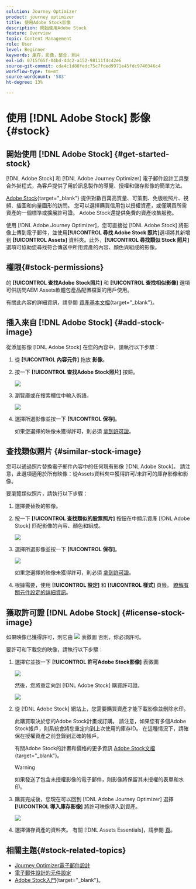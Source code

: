 ```yaml
---
solution: Journey Optimizer
product: journey optimizer
title: 使用Adobe Stock影像
description: 開始使用Adobe Stock
feature: Overview
topic: Content Management
role: User
level: Beginner
keywords: 庫存，影像，整合，照片
exl-id: 0715f65f-04bd-4dc2-a152-98111f4c42e6
source-git-commit: cda4c1d88fedc75c7fded9971e45fdc9740346c4
workflow-type: tm+mt
source-wordcount: '583'
ht-degree: 13%

---
```


# 使用 [!DNL Adobe Stock] 影像 {#stock}

## 開始使用 [!DNL Adobe Stock] {#get-started-stock}

[!DNL Adobe Stock] 和 [!DNL Adobe Journey Optimizer] 電子郵件設計工具整合外掛程式，為客戶提供了用於訊息製作的導覽、授權和儲存影像的簡單方法。

[Adobe Stock](https://helpx.adobe.com/stock/get-started.html){target="_blank"} 提供對數百萬高質量、可策劃、免版稅照片、視頻、插圖和向量圖形的訪問。 您可以選擇購買信用包以授權資產，或僅購買所需資產的一個標準或擴展許可證。 Adobe Stock還提供免費的資產收集服務。

使用 [!DNL Adobe Journey Optimizer]，您可直接從 [!DNL Adobe Stock] 將影像上傳到電子郵件，並使用&#x200B;**[!UICONTROL 尋找 Adobe Stock 照片]**&#x200B;選項將其新增到 **[!UICONTROL Assets]** 資料夾。此外，**[!UICONTROL 尋找類似 Stock 照片]**&#x200B;選項可協助您尋找符合傳送中所用資產的內容、顏色與組成的影像。

## 權限{#stock-permissions}

的 **[!UICONTROL 查找Adobe Stock照片]** 和 **[!UICONTROL 查找相似影像]** 選項可供訪問AEM Assets軟體包產品配置檔案的用戶使用。

有關此內容的詳細資訊，請參閱 [資產基本文檔](https://experienceleague.adobe.com/docs/experience-manager-assets-essentials/help/get-started-admins/deploy-administer.html#add-users-to-essentials){target="_blank"}。

## 插入來自 [!DNL Adobe Stock] {#add-stock-image}

從添加影像 [!DNL Adobe Stock] 在您的內容中，請執行以下步驟：

1. 從 **[!UICONTROL 內容元件]** 拖放 **影像**。

1. 按一下 **[!UICONTROL 查找Adobe Stock照片]** 按鈕。

   ![](assets/stock-find-photos.png)

1. 瀏覽庫或在搜索欄位中輸入術語。

   ![](assets/stock-select-from-lib.png)

1. 選擇所選影像並按一下 **[!UICONTROL 保存]**。

   如果您選擇的映像未獲得許可，則必須 [拿到許可證](#license-stock-image)。

## 查找類似照片 {#similar-stock-image}

您可以通過照片替換電子郵件內容中的任何現有影像 [!DNL Adobe Stock]。 請注意，此選項適用於所有映像：從Assets資料夾中獲得許可/未許可的庫存影像和影像。

要瀏覽類似照片，請執行以下步驟：

1. 選擇要替換的影像。
1. 按一下 **[!UICONTROL 查找類似的股票照片]** 按鈕在中顯示資產 [!DNL Adobe Stock] 匹配影像的內容、顏色和組成。

   ![](assets/stock-similar.png)

1. 選擇所選影像並按一下 **[!UICONTROL 保存]**。

   ![](assets/stock-similar-results.png)

   如果您選擇的映像未獲得許可，則必須 [拿到許可證](#license-stock-image)。

1. 根據需要，使用 **[!UICONTROL 設定]** 和 **[!UICONTROL 樣式]** 頁籤。 [瞭解有關元件設定的詳細資訊](content-components.md)。

## 獲取許可證 [!DNL Adobe Stock] {#license-stock-image}

如果映像已獲得許可，則它由 ![](assets/stock_10.png) 表徵圖 否則，你必須許可。

要許可和下載您的映像，請執行以下步驟：

1. 選擇它並按一下 **[!UICONTROL 許可Adobe Stock影像]** 表徵圖

   ![](assets/stock-license-icon.png)

   然後，您將重定向到 [!DNL Adobe Stock] 購買許可證。

   ![](assets/stock-license-photo.png)

1. 從 [!DNL Adobe Stock] 網站上，您需要購買資產才能下載影像並刪除水印。

   此購買取決於您的Adobe Stock計畫或訂購。 請注意，如果您有多個Adobe Stock帳戶，則系統會將您重定向到上次使用的庫存ID。 在這種情況下，請確保在授權資產之前登錄到正確的帳戶。

   有關Adobe Stock的計畫和價格的更多資訊 [Adobe Stock文檔](https://stock.adobe.com/plans){target="_blank"}。

   >[!WARNING]
   > 如果發送了包含未授權影像的電子郵件，則影像將保留其未授權的表單和水印。

1. 購買完成後，您現在可以回到 [!DNL Adobe Journey Optimizer] 選擇 **[!UICONTROL 導入庫存影像]** 將許可映像導入到資產。

   ![](assets/stock_6.png)

1. 選擇儲存資產的資料夾。 有關 [!DNL Assets Essentials]，請參閱 [頁](assets-essentials.md#get-started-assets-essentials)。

## 相關主題{#stock-related-topics}

* [Journey Optimizer電子郵件設計](get-started-email-design.md)
* [電子郵件設計的元件設定](content-components.md)
* [Adobe Stock入門](https://helpx.adobe.com/stock/get-started.html){target="_blank"}。

